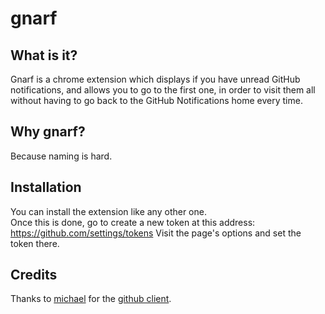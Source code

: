 # gnarf

## What is it?

Gnarf is a chrome extension which displays if you have unread GitHub notifications,
and allows you to go to the first one, in order to visit them all without having
to go back to the GitHub Notifications home every time.

## Why gnarf?

Because naming is hard.

## Installation

You can install the extension like any other one.  
Once this is done, go to create a new token at this address: https://github.com/settings/tokens
Visit the page's options and set the token there.

## Credits

Thanks to [michael](https://github.com/michael) for the [github client](https://github.com/michael/github).
